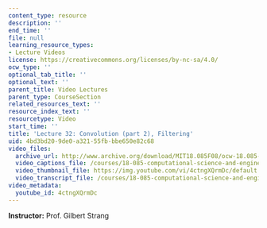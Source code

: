 ```yaml
---
content_type: resource
description: ''
end_time: ''
file: null
learning_resource_types:
- Lecture Videos
license: https://creativecommons.org/licenses/by-nc-sa/4.0/
ocw_type: ''
optional_tab_title: ''
optional_text: ''
parent_title: Video Lectures
parent_type: CourseSection
related_resources_text: ''
resource_index_text: ''
resourcetype: Video
start_time: ''
title: 'Lecture 32: Convolution (part 2), Filtering'
uid: 4bd3bd20-9de0-a321-55fb-bbe650e82c68
video_files:
  archive_url: http://www.archive.org/download/MIT18.085F08/ocw-18.085-f08-lec32_300k.mp4
  video_captions_file: /courses/18-085-computational-science-and-engineering-i-fall-2008/897e8c01765d5681acd3b8d9118aaea8_4ctngXQrmDc.vtt
  video_thumbnail_file: https://img.youtube.com/vi/4ctngXQrmDc/default.jpg
  video_transcript_file: /courses/18-085-computational-science-and-engineering-i-fall-2008/36c5f9ef82f89e4a6311e2bb4fbb6e41_4ctngXQrmDc.pdf
video_metadata:
  youtube_id: 4ctngXQrmDc
---
```


**Instructor:** Prof. Gilbert Strang

